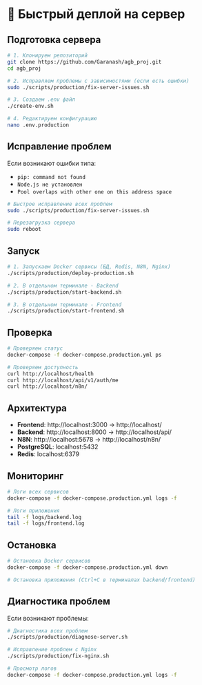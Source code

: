 # 🚀 Быстрый деплой на сервер

## Подготовка сервера

```bash
# 1. Клонируем репозиторий
git clone https://github.com/Garanash/agb_proj.git
cd agb_proj

# 2. Исправляем проблемы с зависимостями (если есть ошибки)
sudo ./scripts/production/fix-server-issues.sh

# 3. Создаем .env файл
./create-env.sh

# 4. Редактируем конфигурацию
nano .env.production
```

## Исправление проблем

Если возникают ошибки типа:
- `pip: command not found`
- `Node.js не установлен`
- `Pool overlaps with other one on this address space`

```bash
# Быстрое исправление всех проблем
sudo ./scripts/production/fix-server-issues.sh

# Перезагрузка сервера
sudo reboot
```

## Запуск

```bash
# 1. Запускаем Docker сервисы (БД, Redis, N8N, Nginx)
./scripts/production/deploy-production.sh

# 2. В отдельном терминале - Backend
./scripts/production/start-backend.sh

# 3. В отдельном терминале - Frontend
./scripts/production/start-frontend.sh
```

## Проверка

```bash
# Проверяем статус
docker-compose -f docker-compose.production.yml ps

# Проверяем доступность
curl http://localhost/health
curl http://localhost/api/v1/auth/me
curl http://localhost/n8n/
```

## Архитектура

- **Frontend**: http://localhost:3000 → http://localhost/
- **Backend**: http://localhost:8000 → http://localhost/api/
- **N8N**: http://localhost:5678 → http://localhost/n8n/
- **PostgreSQL**: localhost:5432
- **Redis**: localhost:6379

## Мониторинг

```bash
# Логи всех сервисов
docker-compose -f docker-compose.production.yml logs -f

# Логи приложения
tail -f logs/backend.log
tail -f logs/frontend.log
```

## Остановка

```bash
# Остановка Docker сервисов
docker-compose -f docker-compose.production.yml down

# Остановка приложения (Ctrl+C в терминалах backend/frontend)
```

## Диагностика проблем

Если возникают проблемы:

```bash
# Диагностика всех проблем
./scripts/production/diagnose-server.sh

# Исправление проблем с Nginx
./scripts/production/fix-nginx.sh

# Просмотр логов
docker-compose -f docker-compose.production.yml logs -f
```
